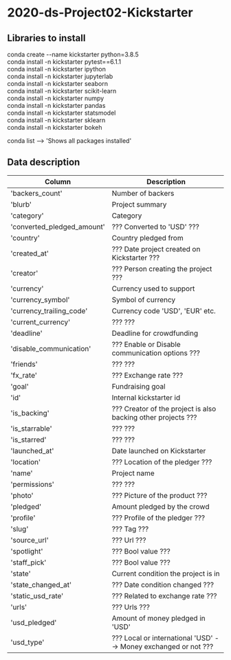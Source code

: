 # 2020-ds-Project02-Kickstarter

## Libraries to install
conda create --name kickstarter python=3.8.5<br/>
conda install -n kickstarter pytest==6.1.1<br/>
conda install -n kickstarter ipython<br/>
conda install -n kickstarter jupyterlab<br/>
conda install -n kickstarter seaborn<br/>
conda install -n kickstarter scikit-learn<br/>
conda install -n kickstarter numpy<br/>
conda install -n kickstarter pandas<br/>
conda install -n kickstarter statsmodel<br/>
conda install -n kickstarter sklearn<br/>
conda install -n kickstarter bokeh<br/>

conda list --> 'Shows all packages installed'<br/>

## Data description

Column | Description
------ | ------
'backers_count' | Number of backers
'blurb' | Project summary
'category' | Category
'converted_pledged_amount' | ??? Converted to 'USD' ???
'country' | Country pledged from
'created_at' | ??? Date project created on Kickstarter ???
'creator' | ??? Person creating the project ???
'currency' | Currency used to support
'currency_symbol' | Symbol of currency
'currency_trailing_code' | Currency code 'USD', 'EUR' etc.
'current_currency' | ???  ???
'deadline' | Deadline for crowdfunding
'disable_communication' | ??? Enable or Disable communication options ???
'friends' | ??? ???
'fx_rate' | ??? Exchange rate ???
'goal' | Fundraising goal
'id' | Internal kickstarter id
'is_backing' | ??? Creator of the project is also backing other projects ???
'is_starrable' | ???  ???
'is_starred' | ???  ???
'launched_at' | Date launched on Kickstarter
'location' | ??? Location of the pledger ???
'name' | Project name
'permissions' | ???  ???
'photo' | ??? Picture of the product ???
'pledged' | Amount pledged by the crowd
'profile' | ??? Profile of the pledger ???
'slug' | ??? Tag ???
'source_url' | ??? Url ???
'spotlight' | ??? Bool value ???
'staff_pick' | ??? Bool value ???
'state' | Current condition the project is in
'state_changed_at' | ??? Date condition changed ???
'static_usd_rate' | ??? Related to exchange rate ???
'urls' | ??? Urls ???
'usd_pledged' | Amount of money pledged in 'USD'
'usd_type' | ??? Local or international 'USD' --> Money exchanged or not ???